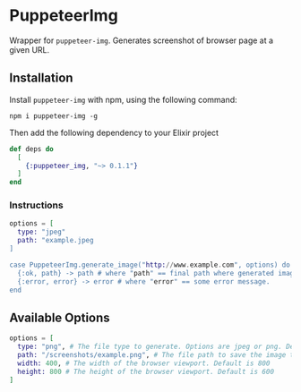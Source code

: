 # PuppeteerImg

Wrapper for `puppeteer-img`. Generates screenshot of browser page at a given URL.

## Installation

Install `puppeteer-img` with npm, using the following command:

```
npm i puppeteer-img -g
```

Then add the following dependency to your Elixir project

```elixir
def deps do
  [
    {:puppeteer_img, "~> 0.1.1"}
  ]
end
```

### Instructions

```elixir
options = [
  type: "jpeg"
  path: "example.jpeg
]

case PuppeteerImg.generate_image("http://www.example.com", options) do
  {:ok, path} -> path # where "path" == final path where generated image is stored.
  {:error, error} -> error # where "error" == some error message.
end
```

## Available Options

```elixir
options = [
  type: "png", # The file type to generate. Options are jpeg or png. Defaults to png.
  path: "/screenshots/example.png", # The file path to save the image to.
  width: 400, # The width of the browser viewport. Default is 800
  height: 800 # The height of the browser viewport. Default is 600
]
```
